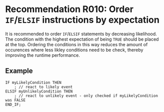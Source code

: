 # Recommendation R010: Order `IF`/`ELSIF` instructions by expectation

It is recommended to order `IF`/`ELSIF` statements by decreasing likelihood.
The condition with the highest expectation of being `TRUE` should be placed at the top.
Ordering the conditions in this way reduces the amount of occurences where less likley conditions need to be check, thereby improving the runtime performance.

## Example

```iecst
IF myLikelyCondition THEN
    ; // react to likely event
ELSIF myUnlikelyCondition THEN
    ; // react to unlikely event - only checked if myLikelyCondition was FALSE
END_IF;
```
